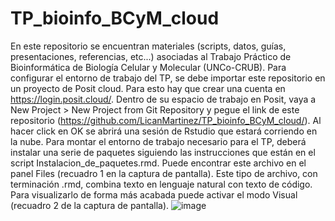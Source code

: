 # TP_bioinfo_BCyM_cloud
En este repositorio se encuentran materiales (scripts, datos, guías, presentaciones, referencias, etc...) asociadas al Trabajo Práctico de Bioinformática de Biología Celular y Molecular (UNCo-CRUB). Para configurar el entorno de trabajo del TP, se debe importar este repositorio en un proyecto de Posit cloud. Para esto hay que crear una cuenta en https://login.posit.cloud/. Dentro de su espacio de trabajo en Posit, vaya a New Project > New Project from Git Repository y pegue el link de este repositorio (https://github.com/LicanMartinez/TP_bioinfo_BCyM_cloud/). 
Al hacer click en OK se abrirá una sesión de Rstudio que estará corriendo en la nube. Para montar el entorno de trabajo necesario para el TP, deberá instalar una serie de paquetes siguiendo las instrucciones que están en el script Instalacion_de_paquetes.rmd. Puede encontrar este archivo en el panel Files (recuadro 1 en la captura de pantalla). Este tipo de archivo, con terminación .rmd, combina texto en lenguaje natural con texto de código. Para visualizarlo de forma más acabada puede activar el modo Visual (recuadro 2 de la captura de pantalla).
![image](https://user-images.githubusercontent.com/66184913/230151576-31ca92f8-5f4f-4955-97ca-5f42299c30a0.png)

